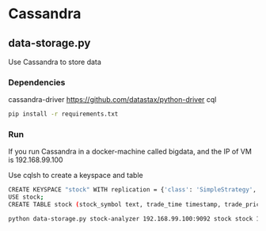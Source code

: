 # Cassandra

## data-storage.py
Use Cassandra to store data

### Dependencies
cassandra-driver    https://github.com/datastax/python-driver
cql

```sh
pip install -r requirements.txt
```

### Run
If you run Cassandra in a docker-machine called bigdata, and the IP of VM is 192.168.99.100

Use cqlsh to create a keyspace and table
```sh
CREATE KEYSPACE "stock" WITH replication = {'class': 'SimpleStrategy', 'replication_factor': 1} AND durable_writes = 'true';
USE stock;
CREATE TABLE stock (stock_symbol text, trade_time timestamp, trade_price float, PRIMARY KEY (stock_symbol,trade_time));
```

```sh
python data-storage.py stock-analyzer 192.168.99.100:9092 stock stock 192.168.99.100
```
